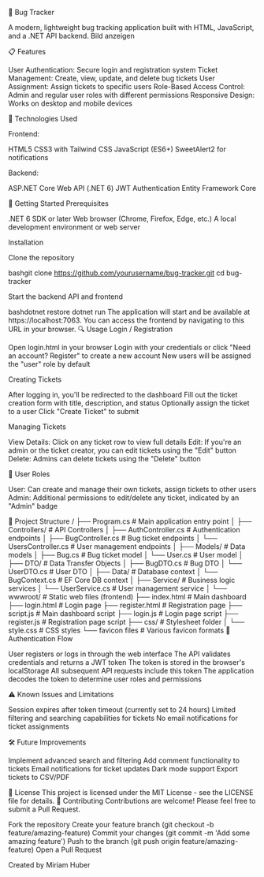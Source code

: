 🐞 Bug Tracker

A modern, lightweight bug tracking application built with HTML, JavaScript, and a .NET API backend.
Bild anzeigen

📋 Features

User Authentication: Secure login and registration system
Ticket Management: Create, view, update, and delete bug tickets
User Assignment: Assign tickets to specific users
Role-Based Access Control: Admin and regular user roles with different permissions
Responsive Design: Works on desktop and mobile devices

🔧 Technologies Used

Frontend:

HTML5
CSS3 with Tailwind CSS
JavaScript (ES6+)
SweetAlert2 for notifications


Backend:

ASP.NET Core Web API (.NET 6)
JWT Authentication
Entity Framework Core



🚀 Getting Started
Prerequisites

.NET 6 SDK or later
Web browser (Chrome, Firefox, Edge, etc.)
A local development environment or web server

Installation

Clone the repository

bashgit clone https://github.com/yourusername/bug-tracker.git
cd bug-tracker

Start the backend API and frontend

bashdotnet restore
dotnet run
The application will start and be available at https://localhost:7063.
You can access the frontend by navigating to this URL in your browser.
🔍 Usage
Login / Registration

Open login.html in your browser
Login with your credentials or click "Need an account? Register" to create a new account
New users will be assigned the "user" role by default

Creating Tickets

After logging in, you'll be redirected to the dashboard
Fill out the ticket creation form with title, description, and status
Optionally assign the ticket to a user
Click "Create Ticket" to submit

Managing Tickets

View Details: Click on any ticket row to view full details
Edit: If you're an admin or the ticket creator, you can edit tickets using the "Edit" button
Delete: Admins can delete tickets using the "Delete" button

👥 User Roles

User: Can create and manage their own tickets, assign tickets to other users
Admin: Additional permissions to edit/delete any ticket, indicated by an "Admin" badge

📁 Project Structure
/
├── Program.cs              # Main application entry point
│
├── Controllers/            # API Controllers
│   ├── AuthController.cs   # Authentication endpoints
│   ├── BugController.cs    # Bug ticket endpoints
│   └── UsersController.cs  # User management endpoints
│
├── Models/                 # Data models
│   ├── Bug.cs              # Bug ticket model
│   └── User.cs             # User model
│
├── DTO/                    # Data Transfer Objects
│   ├── BugDTO.cs           # Bug DTO
│   └── UserDTO.cs          # User DTO
│
├── Data/                   # Database context
│   └── BugContext.cs       # EF Core DB context
│
├── Service/               # Business logic services
│   └── UserService.cs      # User management service
│
└── wwwroot/                # Static web files (frontend)
    ├── index.html          # Main dashboard
    ├── login.html          # Login page
    ├── register.html       # Registration page
    ├── script.js           # Main dashboard script
    ├── login.js            # Login page script
    ├── register.js         # Registration page script
    ├── css/                # Stylesheet folder
    │   └── style.css       # CSS styles
    └── favicon files       # Various favicon formats
🔐 Authentication Flow

User registers or logs in through the web interface
The API validates credentials and returns a JWT token
The token is stored in the browser's localStorage
All subsequent API requests include this token
The application decodes the token to determine user roles and permissions

⚠️ Known Issues and Limitations

Session expires after token timeout (currently set to 24 hours)
Limited filtering and searching capabilities for tickets
No email notifications for ticket assignments

🛠️ Future Improvements

 Implement advanced search and filtering
 Add comment functionality to tickets
 Email notifications for ticket updates
 Dark mode support
 Export tickets to CSV/PDF

📄 License
This project is licensed under the MIT License - see the LICENSE file for details.
🤝 Contributing
Contributions are welcome! Please feel free to submit a Pull Request.

Fork the repository
Create your feature branch (git checkout -b feature/amazing-feature)
Commit your changes (git commit -m 'Add some amazing feature')
Push to the branch (git push origin feature/amazing-feature)
Open a Pull Request


Created by Miriam Huber
